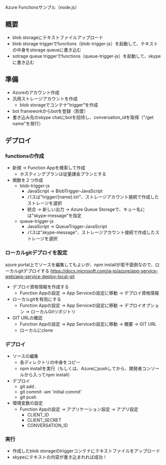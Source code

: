 Azure Functionsサンプル（node.js）

## 概要
- blob storageにテキストファイルアップロード
- blob storage triggerでfunctions（blob-trigger-js）を起動して、テキストの中身をstorage queueに書き込む
- sotrage queue triggerでfunctions（queue-trigger-js）を起動して、skypeに書き込む

## 準備
- Azureのアカウント作成
- 汎用ストレージアカウントを作成
  + blob storageでコンテナ"trigger"を作成
- bot frameworkからbotを登録（割愛）
- 書き込み先のskype chatにbotを招待し、conversation_idを取得（"/get name"を発行）

## デプロイ
### functionsの作成
- 新規 -> Function Appを検索して作成
  + ホスティングプランは従量課金プランとする
- 関数を２つ作成
  + blob-trigger-js
    - JavaScript -> BlobTrigger-JavaScript
    - パスは"trigger/{name}.txt"、ストレージアカウント接続で作成したストレージを選択
    - 統合 -> 新しい出力 -> Azure Queue Storageで、キュー名には"skype-message"を指定
  + queue-trigger-js
    - JavaScript -> QueueTrigger-JavaScript
    - パスは"skype-message"、ストレージアカウント接続で作成したストレージを選択

### ローカルgitデプロイを設定
azure portal上でソースを編集してもよいが、npm installが若干面倒なので、ローカルgitデプロイする
https://docs.microsoft.com/ja-jp/azure/app-service-web/app-service-deploy-local-git

- デプロイ資格情報を作成する
  + Function Appの設定 -> App Serviceの設定に移動 -> デプロイ資格情報
- ローカルgitを有効にする
  + Function Appの設定 -> App Serviceの設定に移動 -> デプロイオプション -> ローカルGitリポジトリ
- GIT URLの確認
  + Function Appの設定 -> App Serviceの設定に移動 -> 概要 -> GIT URL
  + ローカルにclone

### デプロイ
- ソースの編集
  + 各ディレクトリの中身をコピー
  + npm installを実行（もしくは、Azureにpushしてから、開発者コンソールから入ってnpm install）
- デプロイ
  + git add .
  + git commit -am 'initial commit'
  + git push
- 環境変数の設定
  + Function Appの設定 -> アプリケーション設定 -> アプリ設定
    - CLIENT_ID
    - CLIENT_SECRET
    - CONVERSATION_ID

### 実行
- 作成したblob storageのtriggerコンテナにテキストファイルをアップロード
- skypeにテキストの内容が書き込まれれば成功！
